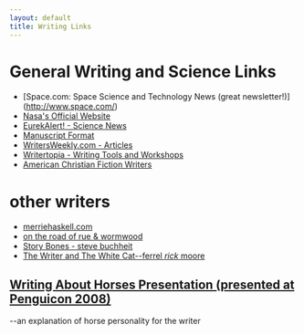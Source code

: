 ```yaml
---
layout: default
title: Writing Links
---
```


General Writing and Science Links
=====================
- [Space.com: Space Science and Technology News (great newsletter!)] (http://www.space.com/)
- [Nasa's Official Website](http://www.nasa.gov/)
- [EurekAlert! - Science News](http://www.eurekalert.org/)
- [Manuscript Format](http://users.wirefire.com/tritt/tip14.html)
- [WritersWeekly.com - Articles](http://www.writersweekly.com/this_weeks_article.php)
- [Writertopia - Writing Tools and Workshops](http://www.writertopia.com/)
- [American Christian Fiction Writers](http://www.acfw.com)

other writers
=============

- [merriehaskell.com](http://www.merriehaskell.com/)
- [on the road of rue & wormwood](http://fairmer.livejournal.com/)
- [Story Bones - steve buchheit](http://storybones.blogspot.com/)
- [The Writer and The White Cat--ferrel _rick_ moore](http://thewriterandthewhitecat.blogspot.com/)

[Writing About Horses Presentation (presented at Penguicon 2008)](writing_about_horses.ppt)
----------------------------------
--an explanation of horse personality for the writer
    
